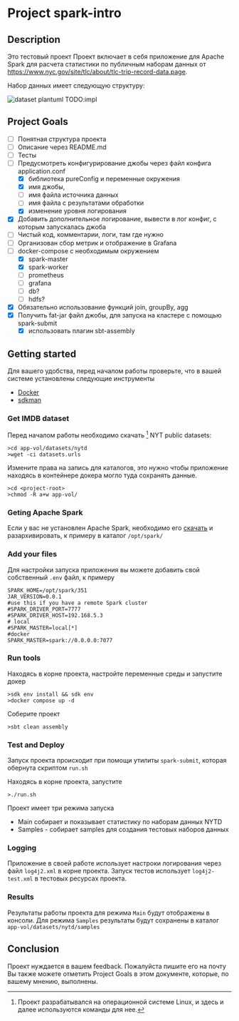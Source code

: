 # Project spark-intro

## Description
Это тестовый проект
Проект включает в себя приложение для Apache Spark для расчета статистики по публичным наборам данных от https://www.nyc.gov/site/tlc/about/tlc-trip-record-data.page.

Набор данных имеет следующую структуру:

![dataset plantuml](app-vol/datasets/nytd/schema.png "NYT Datasets") TODO:impl

## Project Goals

- [ ] Понятная структура проекта
- [ ] Описание через README.md
- [ ] Тесты
- [ ] Предусмотреть конфигурирование джобы через файл конфига application.conf 
  - [X] библиотека pureConfig и переменные окружения
  - [X] имя джобы,
  - [ ] имя файла источника данных
  - [ ] имя файла с результатами обработки
  - [X] изменение уровня логирования
- [X] Добавить дополнительное логирование, вывести в лог конфиг, с которым запускалась джоба
- [ ] Чистый код, комментарии, логи, там где нужно
- [ ] Организован сбор метрик и отображение в Grafana
- [ ] docker-compose с необходимым окружением
    - [X] spark-master
    - [X] spark-worker
    - [ ] prometheus 
    - [ ] grafana
    - [ ] db?
    - [ ] hdfs?
- [X] Обязательно использование функций join, groupBy, agg
- [X] Получить fat-jar файл джобы, для запуска на кластере с помощью spark-submit
    - [X] использовать плагин sbt-assembly

## Getting started

Для вашего удобства, перед началом работы проверьте, что в вашей системе установлены следующие инструменты

* [Docker](https://www.docker.com/)
* [sdkman](https://sdkman.io/)

### Get IMDB dataset
Перед началом работы необходимо скачать [^1] NYT public datasets:
```shell
>cd app-vol/datasets/nytd 
>wget -ci datasets.urls
```

Измените права на запись для каталогов, это нужно чтобы приложение находяcь в контейнере докера могло туда сохранять данные.

```shell
>cd <project-root>
>chmod -R a+w app-vol/
```


[^1]: Проект разрабатывался на операционной системе Linux, и здесь и далее используются команды для нее.

### Geting Apache Spark

Если у вас не установлен Apache Spark, необходимо его [скачать](https://spark.apache.org/downloads.html) и разархивировать, к примеру в каталог `/opt/spark/`

### Add your files
Для настройки запуска приложения вы можете добавить свой собственный `.env` файл, 
к примеру

```shell
SPARK_HOME=/opt/spark/351
JAR_VERSION=0.0.1
#use this if you have a remote Spark cluster
#SPARK_DRIVER_PORT=7777
#SPARK_DRIVER_HOST=192.168.5.3
# local
#SPARK_MASTER=local[*]
#docker
SPARK_MASTER=spark://0.0.0.0:7077
```

### Run tools

Находясь в корне проекта, настройте перeменные среды и запустите докер

```shell
>sdk env install && sdk env 
>docker compose up -d
```

Соберите проект
```shell
>sbt clean assembly
```

### Test and Deploy

Запуск проекта происходит при помощи утилиты `spark-submit`, которая обернута скриптом `run.sh`

Находясь в корне проекта, запустите

```shell
>./run.sh
```

Проект имеет три режима запуска 
- Main собирает и показывает статистику по наборам данных NYTD
- Samples - собирает samples для создания тестовых наборов данных

### Logging

Приложение в своей работе использует настроки логирования через файл `log4j2.xml` в корне проекта.  Запуск тестов использует `log4j2-test.xml` в тестовых ресурсах проекта.

### Results

Результаты работы проекта для режима `Main` будут отображены в консоли.
Для режима `Samples` результаты будут сохранены в каталог `app-vol/datasets/nytd/samples`

## Conclusion

Проект нуждается в вашем feedback. Пожалуйста пишите его на почту
Вы также можете отметить Project Goals в этом документе, которые, по вашему мнению, выполнены.
